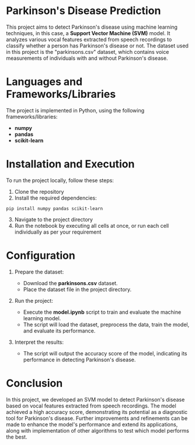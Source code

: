 # Parkinson's Disease Prediction
This project aims to detect Parkinson's disease using machine learning techniques, in this case, a **Support Vector Machine (SVM)** model. It analyzes various vocal features extracted from speech recordings to classify whether a person has Parkinson's disease or not. The dataset used in this project is the "parkinsons.csv" dataset, which contains voice measurements of individuals with and without Parkinson's disease.

# Languages and Frameworks/Libraries
The project is implemented in Python, using the following frameworks/libraries:

* **numpy**
* **pandas**
* **scikit-learn**

# Installation and Execution
To run the project locally, follow these steps:

1. Clone the repository
2. Install the required dependencies:
```
pip install numpy pandas scikit-learn
```
3. Navigate to the project directory
4. Run the notebook by executing all cells at once, or run each cell individually as per your requirement

# Configuration
1. Prepare the dataset:
    * Download the **parkinsons.csv** dataset.
    * Place the dataset file in the project directory.

2. Run the project:
    * Execute the **model.ipynb** script to train and evaluate the machine learning model.
    * The script will load the dataset, preprocess the data, train the model, and evaluate its performance.

3. Interpret the results:
    * The script will output the accuracy score of the model, indicating its performance in detecting Parkinson's disease.

# Conclusion
In this project, we developed an SVM model to detect Parkinson's disease based on vocal features extracted from speech recordings. The model achieved a high accuracy score, demonstrating its potential as a diagnostic tool for Parkinson's disease. Further improvements and refinements can be made to enhance the model's performance and extend its applications, along with implementation of other algorithms to test which model performs the best.
